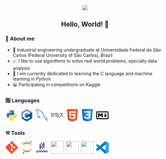 <!--
**lucasgmalheiros/lucasgmalheiros** is a ✨ _special_ ✨ repository because its `README.md` (this file) appears on your GitHub profile.

Here are some ideas to get you started:

- 🔭 I’m currently working on ...
- 🌱 I’m currently learning ...
- 👯 I’m looking to collaborate on ...
- 🤔 I’m looking for help with ...
- 💬 Ask me about ...
- 📫 How to reach me: ...
- 😄 Pronouns: ...
- ⚡ Fun fact: ...
-->

<div align="center">
  <img src="https://media.giphy.com/media/v1.Y2lkPTc5MGI3NjExMmNkNTdmOThmOTE4N2JkN2EyM2U0YjIxY2Y0ZjQzMzVjYzM1MTJiNyZjdD1n/LaVp0AyqR5bGsC5Cbm/giphy.gif">
</div>

<H2 align=center>Hello, World! 👋</H2>

### :boy: About me
* :school: Industrial engineering undergraduate at Universidade Federal de São Carlos (Federal University of São Carlos), Brazil 
* :chart_with_upwards_trend: I like to use algorithms to solve real world problems, specially data analysis
* :book: I am currently dedicated to learning the C language and machine learning in Python
* :computer: Participating in competitions on Kaggle

### :u6307: Languages
<p>
<img src="https://raw.githubusercontent.com/devicons/devicon/master/icons/python/python-original.svg" title="Java" width="40" height="40"/>&nbsp;
<img src="https://raw.githubusercontent.com/devicons/devicon/master/icons/c/c-original.svg" width="40" height="40"/>&nbsp;
<img src="https://raw.githubusercontent.com/devicons/devicon/master/icons/mysql/mysql-original.svg" width="40" height="40"/>&nbsp;
<img src="https://raw.githubusercontent.com/devicons/devicon/master/icons/latex/latex-original.svg" width="40" height="40"/>&nbsp;
<img src="https://raw.githubusercontent.com/devicons/devicon/master/icons/html5/html5-original.svg" width="40" height="40"/>&nbsp;
<img src="https://raw.githubusercontent.com/devicons/devicon/master/icons/css3/css3-original.svg" width="40" height="40"/>&nbsp;
<img src="https://raw.githubusercontent.com/devicons/devicon/master/icons/markdown/markdown-original.svg" width="40" height="40"/>&nbsp;
</p>

### ⚒ Tools
<p>
<img src="https://raw.githubusercontent.com/devicons/devicon/master/icons/git/git-original.svg" title="Java" width="40" height="40"/>&nbsp;
<img src="https://raw.githubusercontent.com/devicons/devicon/master/icons/jupyter/jupyter-original.svg" width="40" height="40"/>&nbsp;
<img src="https://raw.githubusercontent.com/devicons/devicon/master/icons/pandas/pandas-original-wordmark.svg" width="40" height="40"/>&nbsp;
<img src="https://upload.wikimedia.org/wikipedia/commons/0/05/Scikit_learn_logo_small.svg" width="40" height="40"/>&nbsp;
<img src="https://upload.wikimedia.org/wikipedia/commons/8/84/Matplotlib_icon.svg" width="40" height="40"/>&nbsp;
<img src="https://www.vectorlogo.zone/logos/plot_ly/plot_ly-official.svg" width="40" height="40"/>&nbsp;
<img src="https://raw.githubusercontent.com/devicons/devicon/master/icons/vscode/vscode-original.svg" width="40" height="40"/>&nbsp;
</p>
